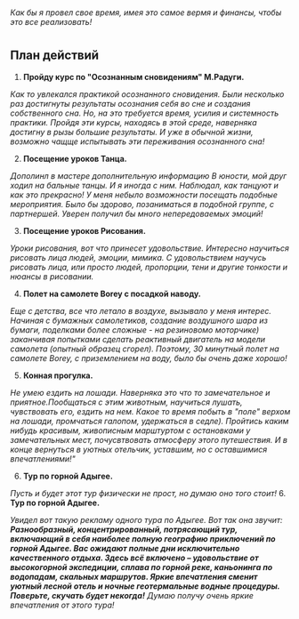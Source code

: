 #
_*Как бы я провел свое время, имея это самое вермя и финансы, чтобы это все реализовать!*_
#

## План действий

1. **Пройду курс по "Осознанным сновидениям" М.Радуги.**

*Как то увлекался практикой осознанного сновидения. Были несколько раз достигнуты результаты осознания себя во сне и создания собственного сна. Но, на это требуется время, усилия и системность практики. Пройдя эти курсы, находясь в этой среде, наверняка достигну в рызы большие результаты. И уже в обычной жизни, возможно чащще испытывать эти переживания осознанного сна!*

2. **Посещение уроков Танца.**

*Дополинл в мастере дополнительную информацию*
*В юности, мой друг ходил на бальные танцы. И я иногда с ним. Наблюдал, как танцуют и как это прекрасно! У меня небыло возможности посещать подобные мероприятия. Было бы здорово, позаниматься в подобной группе, с партнершей. Уверен получил бы много непередоваемых эмоций!*

3. **Посещение уроков Рисования.**

*Уроки рисования, вот что принесет удовольствие. Интересно научиться рисовать лица людей, эмоции, мимика. С удовольствием научусь рисовать лица, или просто людей, пропорции, тени и другие тонкости и нюансы в рисовании.*

4. **Полет на самолете Borey с посадкой наводу.**

*Еще с детства, все что летало в воздухе, вызывало у меня интерес. Начиная с бумажных самолетиков, создание воздушного шара из бумаги, поделками более сложные - на резиновомо моторчике) заканчивая попытками сделать реактивный двигатель на модели самолета (опытный образец сгорел). Поэтому, 30 минутный полет на самолете Borey, с приземлением на воду, было бы очень даже хорошо!*

5. **Конная прогулка.**

*Не умею ездить на лошади. Наверняка это что то замечательное и приятное.Пообщаться с этим животным, научиться лушать, чувствовать его, ездить на нем. Какое то время побыть в "поле" верхом на лошади, промчаться галопом, удержаться в седле). Пройтись каким нибудь красивым, живописным марштуртом с остановками у замечательных мест, почусвтвовать атмосферу этого путешествия. И в конце вернуться в уютных отельчик, уставшим, но с  оставшимися впечатлениями!"*

6. **Тур по горной Адыгее.**

*Пусть и будет этот тур физически не прост, но думаю оно того стоит!*
6. **Тур по горной Адыгее.**

*Увидел вот такую рекламу одного тура по Адыгее. Вот так она звучит: **Разнообразный, концентрированный, потрясающий тур, включающий в себя наиболее полную географию приключений по горной Адыгее. Вас ожидают полные дни исключительно качественного отдыха. Здесь всё включено – удовольствие от высокогорной экспедиции, сплава по горной реке, каньонинга по водопадам, скальных маршрутов. Яркие впечатления сменит уютный лесной отель и ночные геотермальные водные процедуры. Поверьте, скучать будет некогда!** Думаю получу очень яркие впечатления от этого тура!*

